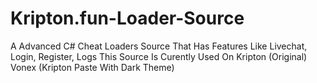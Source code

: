 # Kripton.fun-Loader-Source
A Advanced C# Cheat Loaders Source That Has Features Like Livechat, Login, Register, Logs This Source Is Curently Used On Kripton (Original) Vonex (Kripton Paste With Dark Theme)
